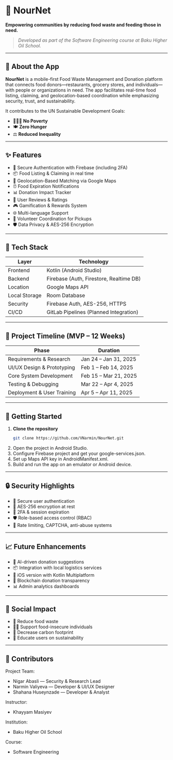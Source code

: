 # 🌱 NourNet 

**Empowering communities by reducing food waste and feeding those in need.**

> *Developed as part of the Software Engineering course at Baku Higher Oil School.*

---

## 📱 About the App

**NourNet** is a mobile-first Food Waste Management and Donation platform that connects food donors—restaurants, grocery stores, and individuals—with people or organizations in need. The app facilitates real-time food listing, claiming, and geolocation-based coordination while emphasizing security, trust, and sustainability.

It contributes to the UN Sustainable Development Goals:

- 🧑‍🤝‍🧑 **No Poverty**
- 🍽️ **Zero Hunger**
- ⚖️ **Reduced Inequality**

---

## ✨ Features

- 🔐 Secure Authentication with Firebase (including 2FA)
- 📦 Food Listing & Claiming in real time
- 📍 Geolocation-Based Matching via Google Maps
- ⏰ Food Expiration Notifications
- 📊 Donation Impact Tracker
- 💬 User Reviews & Ratings
- 🎮 Gamification & Rewards System
- 🌐 Multi-language Support
- 🚚 Volunteer Coordination for Pickups
- 🛡️ Data Privacy & AES-256 Encryption

---

## 🧰 Tech Stack

| Layer        | Technology                             |
|--------------|-----------------------------------------|
| Frontend     | Kotlin (Android Studio)                |
| Backend      | Firebase (Auth, Firestore, Realtime DB)|
| Location     | Google Maps API                        |
| Local Storage| Room Database                          |
| Security     | Firebase Auth, AES-256, HTTPS          |
| CI/CD        | GitLab Pipelines (Planned Integration) |

---

## 📅 Project Timeline (MVP – 12 Weeks)

| Phase                           | Duration                  |
|---------------------------------|---------------------------|
| Requirements & Research         | Jan 24 – Jan 31, 2025     |
| UI/UX Design & Prototyping      | Feb 1 – Feb 14, 2025      |
| Core System Development         | Feb 15 – Mar 21, 2025     |
| Testing & Debugging             | Mar 22 – Apr 4, 2025      |
| Deployment & User Training      | Apr 5 – Apr 11, 2025      |

---

## 🚀 Getting Started

1. **Clone the repository**
   ```bash
   git clone https://github.com/VNarmin/NourNet.git
   ```
2. Open the project in Android Studio.
3. Configure Firebase project and get your google-services.json.
4. Set up Maps API key in AndroidManifest.xml.
5. Build and run the app on an emulator or Android device.

---

## 🔒 Security Highlights

- 🧾 Secure user authentication
- 🔐 AES-256 encryption at rest
- 🧪 2FA & session expiration
- 🛡️ Role-based access control (RBAC)
- 🧠 Rate limiting, CAPTCHA, anti-abuse systems

---

## 📈 Future Enhancements

- 🤖 AI-driven donation suggestions
- 📦 Integration with local logistics services
- 📱 iOS version with Kotlin Multiplatform
- 🔗 Blockchain donation transparency
- 📊 Admin analytics dashboards

---

## 💚 Social Impact

- 🍲 Reduce food waste
- 🧍‍♂️ Support food-insecure individuals
- 🌿 Decrease carbon footprint
- 🧠 Educate users on sustainability

---

## 👥 Contributors

Project Team:
  - Nigar Abasli — Security & Research Lead
  - Narmin Valiyeva — Developer & UI/UX Designer
  - Shahana Huseynzade — Developer & Analyst
    
Instructor: 
  - Khayyam Masiyev

Institution: 
  - Baku Higher Oil School

Course: 
  - Software Engineering
